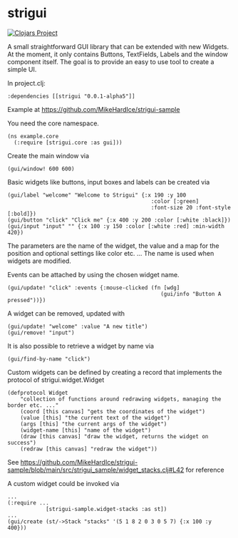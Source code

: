 # strigui

[![Clojars Project](https://img.shields.io/clojars/v/strigui.svg)](https://clojars.org/strigui)

A small straightforward GUI library that can be extended with new Widgets. At the moment, it only contains Buttons, TextFields, Labels and the window component itself.
The goal is to provide an easy to use tool to create a simple UI.

In project.clj:

```
:dependencies [[strigui "0.0.1-alpha5"]]
```
Example at https://github.com/MikeHardIce/strigui-sample

You need the core namespace.

```
(ns example.core
  (:require [strigui.core :as gui]))

```
Create the main window via

```
(gui/window! 600 600)
```

Basic widgets like buttons, input boxes and labels can be created via

```
(gui/label "welcome" "Welcome to Strigui" {:x 190 :y 100
                                             :color [:green]
                                             :font-size 20 :font-style [:bold]})
(gui/button "click" "Click me" {:x 400 :y 200 :color [:white :black]})
(gui/input "input" "" {:x 100 :y 150 :color [:white :red] :min-width 420})
```
The parameters are the name of the widget, the value and a map for the position and optional settings like color etc. ...
The name is used when widgets are modified.

Events can be attached by using the chosen widget name.

```
(gui/update! "click" :events {:mouse-clicked (fn [wdg]
                                                (gui/info "Button A pressed"))})
```

A widget can be removed, updated with

```
(gui/update! "welcome" :value "A new title")
(gui/remove! "input")
```

It is also possible to retrieve a widget by name via
```
(gui/find-by-name "click")
```

Custom widgets can be defined by creating a record that implements the protocol of strigui.widget.Widget

```
(defprotocol Widget 
    "collection of functions around redrawing widgets, managing the border etc. ..."
    (coord [this canvas] "gets the coordinates of the widget")
    (value [this] "the current text of the widget")
    (args [this] "the current args of the widget")
    (widget-name [this] "name of the widget")
    (draw [this canvas] "draw the widget, returns the widget on success")
    (redraw [this canvas] "redraw the widget"))
```
See https://github.com/MikeHardIce/strigui-sample/blob/main/src/strigui_sample/widget_stacks.clj#L42 for reference

A custom widget could be invoked via

```
...
(:require ...
            [strigui-sample.widget-stacks :as st])
...
(gui/create (st/->Stack "stacks" '(5 1 8 2 0 3 0 5 7) {:x 100 :y 400}))
```
